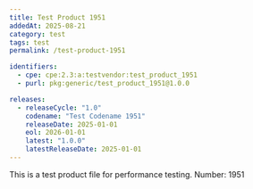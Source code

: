 ```yaml
---
title: Test Product 1951
addedAt: 2025-08-21
category: test
tags: test
permalink: /test-product-1951

identifiers:
  - cpe: cpe:2.3:a:testvendor:test_product_1951
  - purl: pkg:generic/test_product_1951@1.0.0

releases:
  - releaseCycle: "1.0"
    codename: "Test Codename 1951"
    releaseDate: 2025-01-01
    eol: 2026-01-01
    latest: "1.0.0"
    latestReleaseDate: 2025-01-01
---
```


This is a test product file for performance testing. Number: 1951
